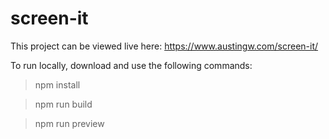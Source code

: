 # screen-it

This project can be viewed live here: https://www.austingw.com/screen-it/

To run locally, download and use the following commands:

>npm install

>npm run build

>npm run preview
